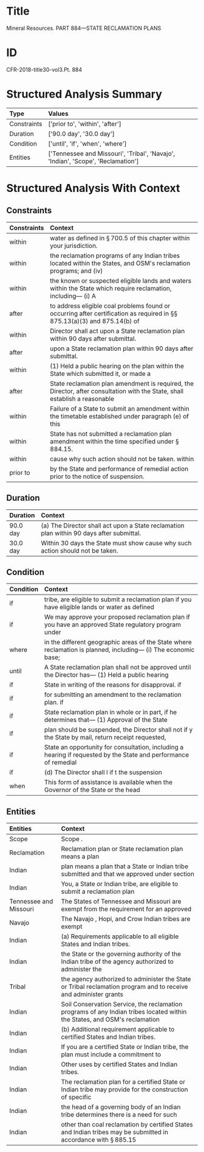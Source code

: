 # Title

 Mineral Resources. PART 884—STATE RECLAMATION PLANS


# ID

 CFR-2018-title30-vol3.Pt. 884


# Structured Analysis Summary

| Type        | Values                                                                           |
|:------------|:---------------------------------------------------------------------------------|
| Constraints | ['prior to', 'within', 'after']                                                  |
| Duration    | ['90.0 day', '30.0 day']                                                         |
| Condition   | ['until', 'if', 'when', 'where']                                                 |
| Entities    | ['Tennessee and Missouri', 'Tribal', 'Navajo', 'Indian', 'Scope', 'Reclamation'] |


# Structured Analysis With Context

 


## Constraints

| Constraints   | Context                                                                                                                                  |
|:--------------|:-----------------------------------------------------------------------------------------------------------------------------------------|
| within        | water as defined in &#167;&#8201;700.5 of this chapter within  your jurisdiction.                                                        |
| within        | the reclamation programs of any Indian tribes located within the States, and OSM's reclamation programs; and (iv)                        |
| within        | the known or suspected eligible lands and waters within the State which require reclamation, including&#8212; (i) A                      |
| after         | to address eligible coal problems found or occurring after certification as required in &#167;&#167;&#8201;875.13(a)(3) and 875.14(b) of |
| within        | Director shall act upon a State reclamation plan within  90 days after submittal.                                                        |
| after         | upon a State reclamation plan within 90 days after  submittal.                                                                           |
| within        | (1) Held a public hearing on the plan within the State which submitted it, or made a                                                     |
| after         | State reclamation plan amendment is required, the Director, after consultation with the State, shall establish a reasonable              |
| within        | Failure of a State to submit an amendment within the timetable established under paragraph (e) of this                                   |
| within        | State has not submitted a reclamation plan amendment within  the time specified under &#167;&#8201;884.15.                               |
| within        | cause why such action should not be taken. within                                                                                        |
| prior to      | by the State and performance of remedial action prior to  the notice of suspension.                                                      |


## Duration

| Duration   | Context                                                                                  |
|:-----------|:-----------------------------------------------------------------------------------------|
| 90.0 day   | (a) The Director shall act upon a State reclamation plan within 90 days after submittal. |
| 30.0 day   | Within 30 days the State must show cause why such action should not be taken.            |


## Condition

| Condition   | Context                                                                                                              |
|:------------|:---------------------------------------------------------------------------------------------------------------------|
| if          | tribe, are eligible to submit a reclamation plan if you have eligible lands or water as defined                      |
| if          | We may approve your proposed reclamation plan  if you have an approved State regulatory program under                |
| where       | in the different geographic areas of the State where reclamation is planned, including&#8212; (i) The economic base; |
| until       | A State reclamation plan shall not be approved  until the Director has&#8212; (1) Held a public hearing              |
| if          | State in writing of the reasons for disapproval. if                                                                  |
| if          | for submitting an amendment to the reclamation plan. if                                                              |
| if          | State reclamation plan in whole or in part, if he determines that&#8212; (1) Approval of the State                   |
| if          | plan should be suspended, the Director shall not if y the State by mail, return receipt requested,                   |
| if          | State an opportunity for consultation, including a hearing if requested by the State and performance of remedial     |
| if          | (d) The Director shall l if t the suspension                                                                         |
| when        | This form of assistance is available  when the Governor of the State or the head                                     |


## Entities

| Entities               | Context                                                                                                                   |
|:-----------------------|:--------------------------------------------------------------------------------------------------------------------------|
| Scope                  | Scope .                                                                                                                   |
| Reclamation            | Reclamation plan or State reclamation plan means a plan                                                                   |
| Indian                 | plan means a plan that a State or Indian tribe submitted and that we approved under section                               |
| Indian                 | You, a State or  Indian tribe, are eligible to submit a reclamation plan                                                  |
| Tennessee and Missouri | The States of  Tennessee and Missouri are exempt from the requirement for an approved                                     |
| Navajo                 | The  Navajo , Hopi, and Crow Indian tribes are exempt                                                                     |
| Indian                 | (a) Requirements applicable to all eligible States and  Indian  tribes.                                                   |
| Indian                 | the State or the governing authority of the Indian tribe of the agency authorized to administer the                       |
| Tribal                 | the agency authorized to administer the State or Tribal reclamation program and to receive and administer grants          |
| Indian                 | Soil Conservation Service, the reclamation programs of any Indian tribes located within the States, and OSM's reclamation |
| Indian                 | (b) Additional requirement applicable to certified States and  Indian  tribes.                                            |
| Indian                 | If you are a certified State or  Indian tribe, the plan must include a commitment to                                      |
| Indian                 | Other uses by certified States and  Indian  tribes.                                                                       |
| Indian                 | The reclamation plan for a certified State or Indian tribe may provide for the construction of specific                   |
| Indian                 | the head of a governing body of an Indian tribe determines there is a need for such                                       |
| Indian                 | other than coal reclamation by certified States and Indian tribes may be submitted in accordance with &#167;&#8201;885.15 |


